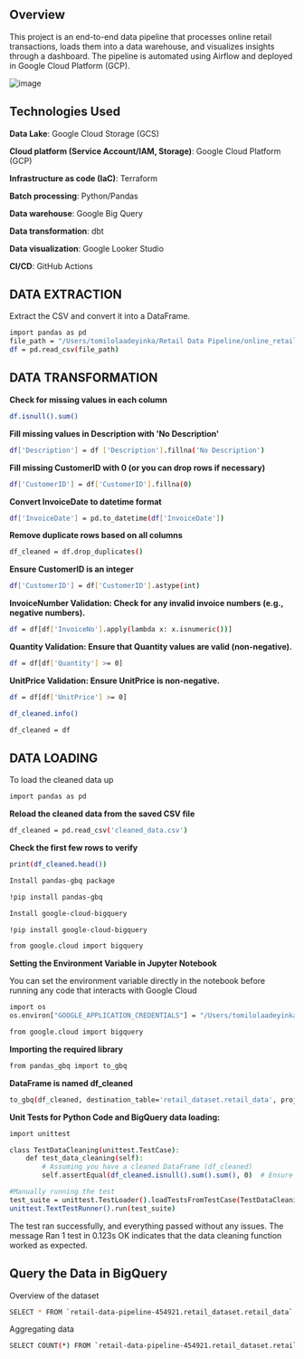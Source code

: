 ## Overview

This project is an end-to-end data pipeline that processes online retail transactions, loads them into a data warehouse, and visualizes insights through a dashboard. The pipeline is automated using Airflow and deployed in Google Cloud Platform (GCP).

![image](https://github.com/user-attachments/assets/f27576d0-2ef5-44ce-bfbf-36f99fb7e3b5)


## Technologies Used

**Data Lake**: Google Cloud Storage (GCS)

**Cloud platform (Service Account/IAM, Storage)**: Google Cloud Platform (GCP)

**Infrastructure as code (IaC)**: Terraform

**Batch processing**: Python/Pandas

**Data warehouse**: Google Big Query

**Data transformation**: dbt

**Data visualization**: Google Looker Studio

**CI/CD**: GitHub Actions


## DATA EXTRACTION

Extract the CSV and convert it into a DataFrame.

```bash
import pandas as pd
file_path = "/Users/tomilolaadeyinka/Retail Data Pipeline/online_retail.csv"
df = pd.read_csv(file_path)
```

## DATA TRANSFORMATION

**Check for missing values in each column**

```bash 
df.isnull().sum()
```

**Fill missing values in Description with 'No Description'**

```bash
df['Description'] = df ['Description'].fillna('No Description')
```

**Fill missing CustomerID with 0 (or you can drop rows if necessary)**

```bash
df['CustomerID'] = df['CustomerID'].fillna(0)
```

**Convert InvoiceDate to datetime format**

```bash
df['InvoiceDate'] = pd.to_datetime(df['InvoiceDate'])
```

**Remove duplicate rows based on all columns**

```bash
df_cleaned = df.drop_duplicates()
```

**Ensure CustomerID is an integer**

```bash
df['CustomerID'] = df['CustomerID'].astype(int)
```

**InvoiceNumber Validation: Check for any invalid invoice numbers (e.g., negative numbers).**

```bash
df = df[df['InvoiceNo'].apply(lambda x: x.isnumeric())]
```

**Quantity Validation: Ensure that Quantity values are valid (non-negative).**

```bash
df = df[df['Quantity'] >= 0]
```

**UnitPrice Validation: Ensure UnitPrice is non-negative.**

```bash
df = df[df['UnitPrice'] >= 0]
```
```bash
df_cleaned.info()
```
```bash
df_cleaned = df
```

## DATA LOADING

To load the cleaned data up 

```bash
import pandas as pd
```

**Reload the cleaned data from the saved CSV file**

```bash
df_cleaned = pd.read_csv('cleaned_data.csv')
```

**Check the first few rows to verify**

```bash
print(df_cleaned.head())
```
```bash
Install pandas-gbq package
```
```bash
!pip install pandas-gbq
```
```bash
Install google-cloud-bigquery
```
```bash
!pip install google-cloud-bigquery
```
```bash
from google.cloud import bigquery
```

**Setting the Environment Variable in Jupyter Notebook**

You can set the environment variable directly in the notebook before running any code that interacts with Google Cloud

```bash
import os
os.environ["GOOGLE_APPLICATION_CREDENTIALS"] = "/Users/tomilolaadeyinka/Downloads/retail-data-pipeline-454921-f0b5600c14e2.json"
```
```bash
from google.cloud import bigquery
```

**Importing the required library**
```bash
from pandas_gbq import to_gbq
```
**DataFrame is named df_cleaned**
```bash
to_gbq(df_cleaned, destination_table='retail_dataset.retail_data', project_id='retail-data-pipeline-454921', if_exists='replace')
```

**Unit Tests for Python Code and BigQuery data loading:**
```bash
import unittest

class TestDataCleaning(unittest.TestCase):
    def test_data_cleaning(self):
        # Assuming you have a cleaned DataFrame (df_cleaned)
        self.assertEqual(df_cleaned.isnull().sum().sum(), 0)  # Ensure no missing values

#Manually running the test
test_suite = unittest.TestLoader().loadTestsFromTestCase(TestDataCleaning)
unittest.TextTestRunner().run(test_suite)
```

The test ran successfully, and everything passed without any issues. The message Ran 1 test in 0.123s OK indicates that the data cleaning function worked as expected.

## Query the Data in BigQuery

Overview of the dataset

```bash
SELECT * FROM `retail-data-pipeline-454921.retail_dataset.retail_data` LIMIT 10;
```

Aggregating data

```bash
SELECT COUNT(*) FROM `retail-data-pipeline-454921.retail_dataset.retail_data`;
```
